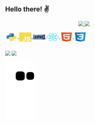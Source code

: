 ## Hello there! ✌️
<div align="center">
  <a href="https://github.com/felipemila">
  <img height="180em" src="https://github-readme-stats.vercel.app/api?username=felipemila&show_icons=true&theme=dracula&include_all_commits=true&count_private=true"/>
  <img height="180em" src="https://github-readme-stats.vercel.app/api/top-langs/?username=felipemila&layout=compact&langs_count=7&theme=dracula"/>
</div>
<div style="display: inline_block"><br>
   <img align="center" alt="FM-Python" height="30" width="40" src="https://raw.githubusercontent.com/devicons/devicon/master/icons/python/python-original.svg"> 
  <img align="center" alt="FM-Js" height="30" width="40" src="https://raw.githubusercontent.com/devicons/devicon/master/icons/javascript/javascript-plain.svg">
  <img align="center" alt="FM-PHP" height="30" width="40" src="https://raw.githubusercontent.com/devicons/devicon/master/icons/php/php-original.svg"> 
  <img align="center" alt="FM-React" height="30" width="40" src="https://raw.githubusercontent.com/devicons/devicon/master/icons/react/react-original.svg">
  <img align="center" alt="FM-HTML" height="30" width="40" src="https://raw.githubusercontent.com/devicons/devicon/master/icons/html5/html5-original.svg">
  <img align="center" alt="FM-CSS" height="30" width="40" src="https://raw.githubusercontent.com/devicons/devicon/master/icons/css3/css3-original.svg"> 
</div>
  
  ##
 
<div>
  <a href = "mailto:felpsmilan@gmail.com"><img src="https://img.shields.io/badge/-Gmail-%23333?style=for-the-badge&logo=gmail&logoColor=white" target="_blank"></a>
  <a href="https://www.linkedin.com/in/felipemila" target="_blank"><img src="https://img.shields.io/badge/-LinkedIn-%230077B5?style=for-the-badge&logo=linkedin&logoColor=white" target="_blank"></a>
  
  ![Snake animation](https://github.com/rafaballerini/rafaballerini/blob/output/github-contribution-grid-snake.svg)
</div>
